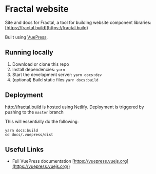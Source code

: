 # Fractal website

Site and docs for Fractal, a tool for building website component libraries: [https://fractal.build](https://fractal.build)

Built using [VuePress](https://vuepress.vuejs.org/).

## Running locally

1. Download or clone this repo
2. Install dependencies: `yarn`
3. Start the development server: `yarn docs:dev`
4. (optional) Build static files `yarn docs:build`

## Deployment
http://fractal.build is hosted using [Netlify](https://www.netlify.com/). Deployment is triggered by pushing to the `master` branch

This will essentially do the following:

```
yarn docs:build
cd docs/.vuepress/dist
```

## Useful Links
* Full VuePress documentation [https://vuepress.vuejs.org](https://vuepress.vuejs.org/)
